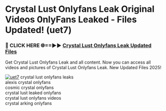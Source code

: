 # Crystal Lust Onlyfans Leak Original Videos 0nlyFans Leaked - Files Updated! (uet7)

<h3>🔴 CLICK HERE 🌐==►► <a href="https://best4dudes.click/HH4t6V" rel="nofollow">Crystal Lust Onlyfans Leak Updated Files</a></h3>

Get Crystal Lust Onlyfans Leak and all content. Now you can access all videos and pictures of Crystal Lust Onlyfans Leak. New Updated Files 2025!

[![uet7](https://github.com/user-attachments/assets/8c521d6e-e6e3-4a75-9320-d58ab9d79d5b)](https://best4dudes.click/HH4t6V)
crystal lust onlyfans leaks<br>
alexis crystal onlyfans<br>
cosmic crystal onlyfans<br>
crystal lust leaked onlyfans<br>
crystal lust onlyfans videos<br>
crystal arking onlyfans